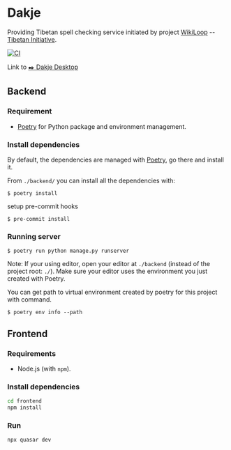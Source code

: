# Dakje
Providing Tibetan spell checking service initiated by project [WikiLoop](https://meta.wikimedia.org/wiki/WikiLoop) -- [Tibetan Initiative](https://meta.wikimedia.org/wiki/WikiLoop/TibetanInitiative).

[![CI](https://github.com/10zinten/tibetan-spellchecker/actions/workflows/CI.yml/badge.svg)](https://github.com/10zinten/tibetan-spellchecker/actions/workflows/CI.yml)

Link to [✒️ Dakje Desktop](https://github.com/Esukhia/dakje-desktop)  

## Backend
### Requirement
* [Poetry](https://python-poetry.org/) for Python package and environment management.

### Install dependencies
By default, the dependencies are managed with [Poetry](https://python-poetry.org/), go there and install it.

From `./backend/` you can install all the dependencies with:

```console
$ poetry install
```

setup pre-commit hooks
```console
$ pre-commit install
```

### Running server
```console
$ poetry run python manage.py runserver
```

Note: If your using editor, open your editor at `./backend` (instead of the project root: `./`). Make sure your editor uses the environment you just created with Poetry.

You can get path to virtual environment created by poetry for this project with command.
```console
$ poetry env info --path
```

## Frontend
### Requirements

* Node.js (with `npm`).

### Install dependencies
```bash
cd frontend
npm install
```

### Run
```bash
npx quasar dev
```
